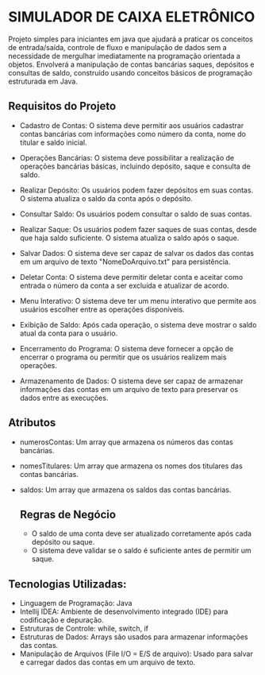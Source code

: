 # SIMULADOR DE CAIXA ELETRÔNICO

  Projeto simples para iniciantes em java que ajudará a praticar os conceitos de entrada/saída, controle de fluxo
 e manipulação de dados sem a necessidade de mergulhar imediatamente na programação orientada a objetos.
 Envolverá a manipulação de contas bancárias saques, depósitos e consultas de saldo, construído usando conceitos
 básicos de programação estruturada em Java.


## Requisitos do Projeto

- Cadastro de Contas: O sistema deve permitir aos usuários cadastrar contas bancárias com informações como número da conta, nome do titular e saldo inicial.
- Operações Bancárias: O sistema deve possibilitar a realização de operações bancárias básicas, incluindo depósito, saque e consulta de saldo.

- Realizar Depósito:
Os usuários podem fazer depósitos em suas contas.  
O sistema atualiza o saldo da conta após o depósito.

- Consultar Saldo:
Os usuários podem consultar o saldo de suas contas.

- Realizar Saque:
Os usuários podem fazer saques de suas contas, desde que haja saldo suficiente.
O sistema atualiza o saldo após o saque.

- Salvar Dados:
O sistema deve ser capaz de salvar os dados das contas em um arquivo de texto "NomeDoArquivo.txt" para persistência.

- Deletar Conta: O sistema deve permitir deletar conta e aceitar como entrada o número da conta a ser excluída e atualizar de acordo.

- Menu Interativo: O sistema deve ter um menu interativo que permite aos usuários escolher entre as operações disponíveis.
- Exibição de Saldo: Após cada operação, o sistema deve mostrar o saldo atual da conta para o usuário.
- Encerramento do Programa: O sistema deve fornecer a opção de encerrar o programa ou permitir que os usuários realizem mais operações.
- Armazenamento de Dados: O sistema deve ser capaz de armazenar informações das contas em um arquivo de texto para preservar os dados entre as execuções.

## Atributos 

- numerosContas: Um array que armazena os números das contas bancárias.
- nomesTitulares: Um array que armazena os nomes dos titulares das contas bancárias.
- saldos: Um array que armazena os saldos das contas bancárias.

  ## Regras de Negócio

  - O saldo de uma conta deve ser atualizado corretamente após cada depósito ou saque.
  - O sistema deve validar se o saldo é suficiente antes de permitir um saque.
 
 ## Tecnologias Utilizadas:

- Linguagem de Programação: Java
- Intellij IDEA: Ambiente de desenvolvimento integrado (IDE) para codificação e depuração.
- Estruturas de Controle: while, switch, if
- Estruturas de Dados: Arrays são usados para armazenar informações das contas.
- Manipulação de Arquivos (File I/O = E/S de arquivo): Usado para salvar e carregar dados das contas em um arquivo de texto.
